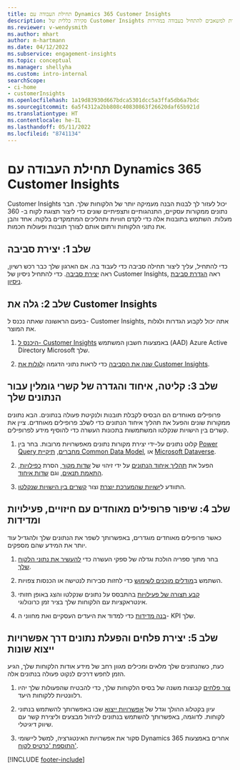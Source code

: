 ```yaml
---
title: תחילת העבודה עם Dynamics 365 Customer Insights
description: סקירה כללית של Customer Insights עוזרת למשאבים להתחיל בעבודה במהירות.
ms.reviewer: v-wendysmith
ms.author: mhart
author: m-hartmann
ms.date: 04/12/2022
ms.subservice: engagement-insights
ms.topic: conceptual
ms.manager: shellyha
ms.custom: intro-internal
searchScope:
- ci-home
- customerInsights
ms.openlocfilehash: 1a19d83930d667bdca5301dcc5a3ffa5db6a7bdc
ms.sourcegitcommit: 6a5f4312a2bb808c40830863f26620daf65b921d
ms.translationtype: HT
ms.contentlocale: he-IL
ms.lasthandoff: 05/11/2022
ms.locfileid: "8741134"
---
```

# <a name="get-started-with-dynamics-365-customer-insights"></a>תחילת העבודה עם Dynamics 365 Customer Insights

Customer Insights יכול לעזור לך לבנות הבנה מעמיקה יותר של הלקוחות שלך. חבר נתונים ממקורות עסקיים, התנהגותיים ותצפיתיים שונים כדי ליצור תצוגת לקוח ב- 360 מעלות. השתמש בתובנות אלה כדי לקדם חוויות ותהליכים המתמקדים בלקוח. אחד והבן את נתוני הלקוחות ורתום אותם לצורך תובנות ופעולות חכמות.

## <a name="step-1-create-an-environment"></a>שלב 1: יצירת סביבה

כדי להתחיל, עליך ליצור תחילה סביבה כדי לעבוד בה. אם הארגון שלך כבר רכש רשיון, ראה [יצירת סביבה](create-environment.md). כדי להתחיל ניסיון של Customer Insights, ראה [הגדרת סביבת ניסיון](trial-signup.md).

## <a name="step-2-explore-customer-insights"></a>שלב 2: גלה את Customer Insights

בפעם הראשונה שאתה נכנס ל- Customer Insights, אתה יכול לקבוע הגדרות ולגלות את המוצר.

1. [היכנס ל- Customer Insights](https://home.ci.ai.dynamics.com) באמצעות חשבון המשתמש (AAD) Azure Active Directory ‏Microsoft שלך.

1. [שנה את הסביבה](manage-environments.md#switch-environments) כדי לראות נתוני הדגמה ו[לגלות את Customer Insights](home.md).

## <a name="step-3-ingest-unify-and-set-up-relationships-for-your-data"></a>שלב 3: קליטה, איחוד והגדרה של קשרי גומלין עבור הנתונים שלך

פרופילים מאוחדים הם הבסיס לקבלת תובנות ולנקיטת פעולה בנתונים. הבא נתונים ממקורות שונים והפעל את תהליך איחוד הנתונים כדי לשלב פרופילים מאוחדים. ציין את קשרים בין הישויות שנקלטו המשתמשות בתכונות העשרה כדי להוסיף מידע לפרופילים.

1. קלוט נתונים על-ידי יצירת מקורות נתונים מאפשרויות מרובות. בחר בין [Power Query מחברים](connect-power-query.md), [תיקיית Common Data Model](connect-common-data-model.md), או [Microsoft Dataverse](connect-dataverse-managed-lake.md). 

1. הפעל את [תהליך איחוד הנתונים](data-unification.md) על ידי זיהוי של [שדות מקור](map-entities.md), הסרת [כפילויות](remove-duplicates.md), [התאמת תנאים](match-entities.md), וגם [שדות איחוד](merge-entities.md).

1. התוודע ל[ישויות שהמערכת יוצרת](entities.md) וצור [קשרים בין הישויות שנקלטו](relationships.md).

## <a name="step-4-enhance-unified-profiles-with-predictions-activities-and-measures"></a>שלב 4: שיפור פרופילים מאוחדים עם חיזויים, פעילויות ומדידות

כאשר פרופילים מאוחדים מוגדרים, באפשרותך לשפר את הנתונים שלך ולהגדיל עוד יותר את המידע שהם מספקים.

1. בחר מתוך ספריה הולכת וגדלה של ספקי העשרה כדי [להעשיר את נתוני הלקוח שלך](enrichment-hub.md).

1. השתמש ב[מודלים מוכנים לשימוש](predictions-overview.md) כדי לחזות סבירות לנטישה או הכנסות צפויות.

1. [קבע תצורה של פעילויות](activities.md) בהתבסס על נתונים שנקלטו והצג באופן חזותי אינטראקציות עם הלקוחות שלך בציר זמן כרונולוגי.

1. [בנה מדידות](measures.md) כדי למדוד את היעדים העסקיים ואת מחווני ה- KPI שלך.

## <a name="step-5-create-segments-and-activate-data-through-various-export-options"></a>שלב 5: יצירת פלחים והפעלת נתונים דרך אפשרויות ייצוא שונות

כעת, כשהנתונים שלך מלאים ומכילים מגוון רחב של מידע אודות הלקוחות שלך, הגיע הזמן לחפש דרכים לנקוט פעולה בנתונים אלה.

1. [צור פלחים](segments.md) קבוצות משנה של בסיס הלקוחות שלך, כדי להבטיח שהפעולות שלך יהיו רלוונטיות ללקוחות היעד.

1. עיון בקטלוג ההולך וגדל של [אפשרויות ייצוא](export-destinations.md) שבו באפשרותך להשתמש בנתוני לקוחות. לדוגמה, באפשרותך להשתמש בנתונים לניהול מבצעים וליצירת קשר עם שיווק דיגיטלי.

1. סקור את אפשרויות האינטגרציה, למשל ליישומי Dynamics 365 אחרים באמצעות [התוספת 'כרטיס לקוח'](customer-card-add-in.md).  


[!INCLUDE [footer-include](includes/footer-banner.md)]
